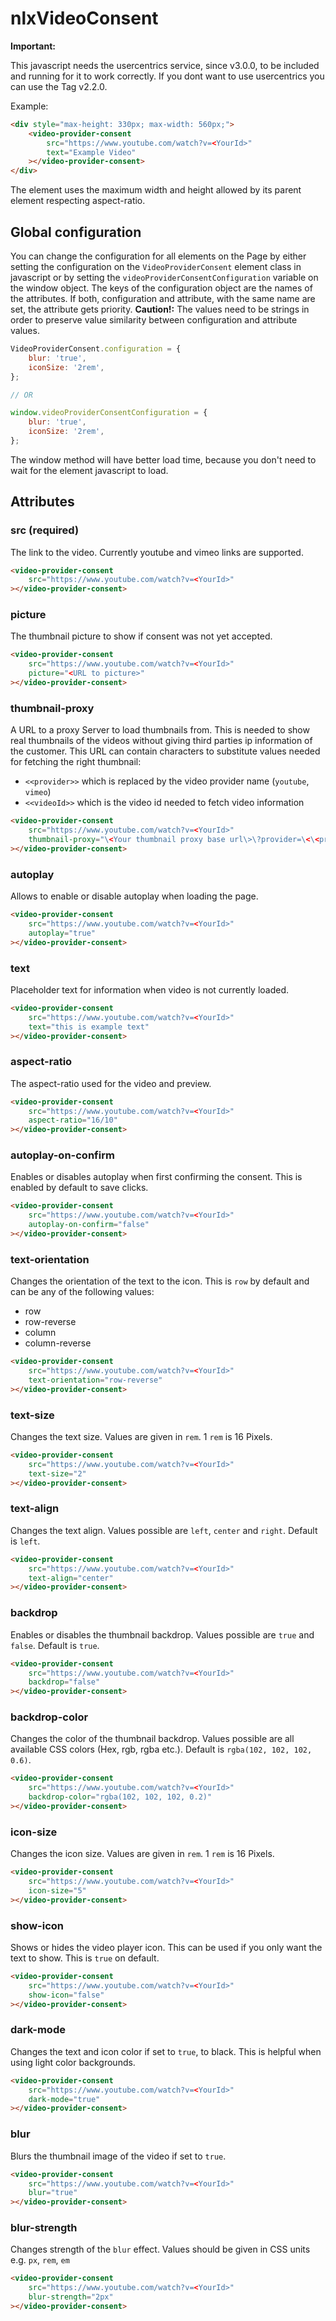 # nlxVideoConsent

**Important:**

This javascript needs the usercentrics service, since v3.0.0, to be included and running for it to work correctly. If you dont want to use usercentrics you can use the Tag v2.2.0.

Example:

```html
<div style="max-height: 330px; max-width: 560px;">
    <video-provider-consent
        src="https://www.youtube.com/watch?v=<YourId>"
        text="Example Video"
    ></video-provider-consent>
</div>
```

The element uses the maximum width and height allowed by its parent element respecting aspect-ratio.

## Global configuration
You can change the configuration for all elements on the Page by either setting the configuration on the `VideoProviderConsent` element class in javascript or by setting the `videoProviderConsentConfiguration` variable on the window object.
The keys of the configuration object are the names of the attributes. If both, configuration and attribute, with the same name are set, the attribute gets priority.
**Caution!:** The values need to be strings in order to preserve value similarity between configuration and attribute values.

```javascript
VideoProviderConsent.configuration = {
    blur: 'true',
    iconSize: '2rem',
};

// OR

window.videoProviderConsentConfiguration = {
    blur: 'true',
    iconSize: '2rem',
};
```

The window method will have better load time, because you don't need to wait for the element javascript to load.

## Attributes

### src (required)
The link to the video. Currently youtube and vimeo links are supported.

```html
<video-provider-consent
    src="https://www.youtube.com/watch?v=<YourId>"
></video-provider-consent>
```

### picture
The thumbnail picture to show if consent was not yet accepted.

```html
<video-provider-consent
    src="https://www.youtube.com/watch?v=<YourId>"
    picture="<URL to picture>"
></video-provider-consent>
```

### thumbnail-proxy
A URL to a proxy Server to load thumbnails from. This is needed to show real thumbnails of the videos without giving third parties ip information of the customer.
This URL can contain characters to substitute values needed for fetching the right thumbnail:
- `<<provider>>` which is replaced by the video provider name (`youtube`, `vimeo`)
- `<<videoId>>` which is the video id needed to fetch video information

```html
<video-provider-consent
    src="https://www.youtube.com/watch?v=<YourId>"
    thumbnail-proxy="\<Your thumbnail proxy base url\>\?provider=\<\<provider\>\>\&videoId=\<\<videoId\>\>"
></video-provider-consent>
```

### autoplay
Allows to enable or disable autoplay when loading the page.

```html
<video-provider-consent
    src="https://www.youtube.com/watch?v=<YourId>"
    autoplay="true"
></video-provider-consent>
```

### text
Placeholder text for information when video is not currently loaded.

```html
<video-provider-consent
    src="https://www.youtube.com/watch?v=<YourId>"
    text="this is example text"
></video-provider-consent>
```

### aspect-ratio
The aspect-ratio used for the video and preview.

```html
<video-provider-consent
    src="https://www.youtube.com/watch?v=<YourId>"
    aspect-ratio="16/10"
></video-provider-consent>
```

### autoplay-on-confirm
Enables or disables autoplay when first confirming the consent. This is enabled by default to save clicks.

```html
<video-provider-consent
    src="https://www.youtube.com/watch?v=<YourId>"
    autoplay-on-confirm="false"
></video-provider-consent>
```

### text-orientation
Changes the orientation of the text to the icon. This is `row` by default and can be any of the following values:
- row
- row-reverse
- column
- column-reverse

```html
<video-provider-consent
    src="https://www.youtube.com/watch?v=<YourId>"
    text-orientation="row-reverse"
></video-provider-consent>
```

### text-size
Changes the text size. Values are given in `rem`. 1 `rem` is 16 Pixels.

```html
<video-provider-consent
    src="https://www.youtube.com/watch?v=<YourId>"
    text-size="2"
></video-provider-consent>
```

### text-align
Changes the text align. Values possible are `left`, `center` and `right`. Default is `left`.

```html
<video-provider-consent
    src="https://www.youtube.com/watch?v=<YourId>"
    text-align="center"
></video-provider-consent>
```

### backdrop
Enables or disables the thumbnail backdrop. Values possible are `true` and `false`. Default is `true`.

```html
<video-provider-consent
    src="https://www.youtube.com/watch?v=<YourId>"
    backdrop="false"
></video-provider-consent>
```

### backdrop-color
Changes the color of the thumbnail backdrop. Values possible are all available CSS colors (Hex, rgb, rgba etc.). Default is `rgba(102, 102, 102, 0.6)`.

```html
<video-provider-consent
    src="https://www.youtube.com/watch?v=<YourId>"
    backdrop-color="rgba(102, 102, 102, 0.2)"
></video-provider-consent>
```

### icon-size
Changes the icon size. Values are given in `rem`. 1 `rem` is 16 Pixels.

```html
<video-provider-consent
    src="https://www.youtube.com/watch?v=<YourId>"
    icon-size="5"
></video-provider-consent>
```

### show-icon
Shows or hides the video player icon. This can be used if you only want the text to show. This is `true` on default.

```html
<video-provider-consent
    src="https://www.youtube.com/watch?v=<YourId>"
    show-icon="false"
></video-provider-consent>
```

### dark-mode
Changes the text and icon color if set to `true`, to black. This is helpful when using light color backgrounds.

```html
<video-provider-consent
    src="https://www.youtube.com/watch?v=<YourId>"
    dark-mode="true"
></video-provider-consent>
```

### blur
Blurs the thumbnail image of the video if set to `true`.

```html
<video-provider-consent
    src="https://www.youtube.com/watch?v=<YourId>"
    blur="true"
></video-provider-consent>
```


### blur-strength
Changes strength of the `blur` effect. Values should be given in CSS units e.g. `px`, `rem`, `em` 

```html
<video-provider-consent
    src="https://www.youtube.com/watch?v=<YourId>"
    blur-strength="2px"
></video-provider-consent>
```
